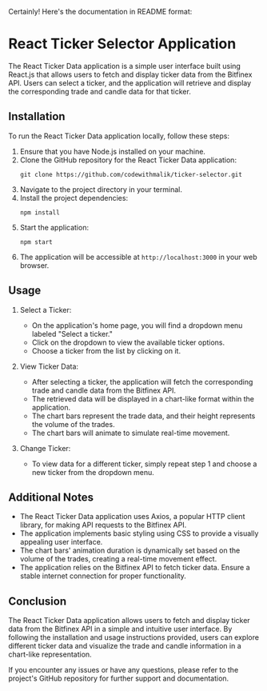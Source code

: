 Certainly! Here's the documentation in README format:

# React Ticker Selector Application

The React Ticker Data application is a simple user interface built using React.js that allows users to fetch and display ticker data from the Bitfinex API. Users can select a ticker, and the application will retrieve and display the corresponding trade and candle data for that ticker.

## Installation

To run the React Ticker Data application locally, follow these steps:

1. Ensure that you have Node.js installed on your machine.
2. Clone the GitHub repository for the React Ticker Data application:
   ```
   git clone https://github.com/codewithmalik/ticker-selector.git
   ```
3. Navigate to the project directory in your terminal.
4. Install the project dependencies:
   ```
   npm install
   ```
5. Start the application:
   ```
   npm start
   ```
6. The application will be accessible at `http://localhost:3000` in your web browser.

## Usage

1. Select a Ticker:

   - On the application's home page, you will find a dropdown menu labeled "Select a ticker."
   - Click on the dropdown to view the available ticker options.
   - Choose a ticker from the list by clicking on it.

2. View Ticker Data:

   - After selecting a ticker, the application will fetch the corresponding trade and candle data from the Bitfinex API.
   - The retrieved data will be displayed in a chart-like format within the application.
   - The chart bars represent the trade data, and their height represents the volume of the trades.
   - The chart bars will animate to simulate real-time movement.

3. Change Ticker:
   - To view data for a different ticker, simply repeat step 1 and choose a new ticker from the dropdown menu.

## Additional Notes

- The React Ticker Data application uses Axios, a popular HTTP client library, for making API requests to the Bitfinex API.
- The application implements basic styling using CSS to provide a visually appealing user interface.
- The chart bars' animation duration is dynamically set based on the volume of the trades, creating a real-time movement effect.
- The application relies on the Bitfinex API to fetch ticker data. Ensure a stable internet connection for proper functionality.

## Conclusion

The React Ticker Data application allows users to fetch and display ticker data from the Bitfinex API in a simple and intuitive user interface. By following the installation and usage instructions provided, users can explore different ticker data and visualize the trade and candle information in a chart-like representation.

If you encounter any issues or have any questions, please refer to the project's GitHub repository for further support and documentation.
